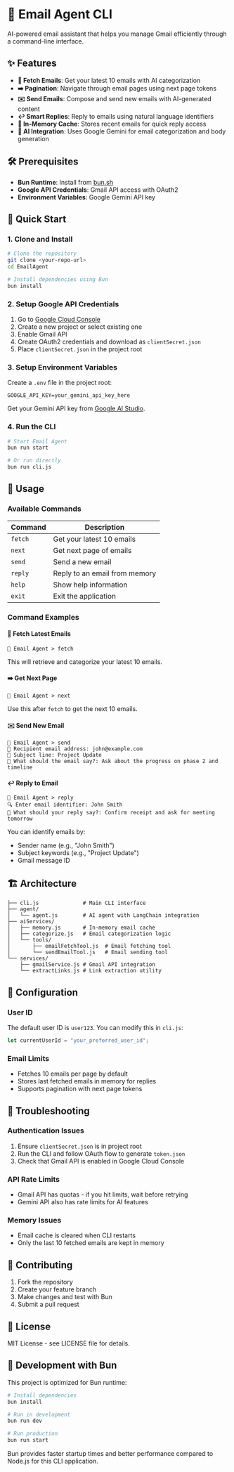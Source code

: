 # 🚀 Email Agent CLI

AI-powered email assistant that helps you manage Gmail efficiently through a command-line interface.

## ✨ Features

- **📧 Fetch Emails**: Get your latest 10 emails with AI categorization
- **➡️ Pagination**: Navigate through email pages using next page tokens  
- **✉️ Send Emails**: Compose and send new emails with AI-generated content
- **↩️ Smart Replies**: Reply to emails using natural language identifiers
- **🧠 In-Memory Cache**: Stores recent emails for quick reply access
- **🤖 AI Integration**: Uses Google Gemini for email categorization and body generation

## 🛠️ Prerequisites

- **Bun Runtime**: Install from [bun.sh](https://bun.sh)
- **Google API Credentials**: Gmail API access with OAuth2
- **Environment Variables**: Google Gemini API key

## 🚀 Quick Start

### 1. Clone and Install

```bash
# Clone the repository
git clone <your-repo-url>
cd EmailAgent

# Install dependencies using Bun
bun install
```

### 2. Setup Google API Credentials

1. Go to [Google Cloud Console](https://console.cloud.google.com)
2. Create a new project or select existing one
3. Enable Gmail API
4. Create OAuth2 credentials and download as `clientSecret.json`
5. Place `clientSecret.json` in the project root

### 3. Setup Environment Variables

Create a `.env` file in the project root:

```env
GOOGLE_API_KEY=your_gemini_api_key_here
```

Get your Gemini API key from [Google AI Studio](https://aistudio.google.com).

### 4. Run the CLI

```bash
# Start Email Agent
bun run start

# Or run directly
bun run cli.js
```

## 🎯 Usage

### Available Commands

| Command | Description |
|---------|-------------|
| `fetch` | Get your latest 10 emails |
| `next` | Get next page of emails |
| `send` | Send a new email |  
| `reply` | Reply to an email from memory |
| `help` | Show help information |
| `exit` | Exit the application |

### Command Examples

#### 📧 Fetch Latest Emails
```
🤖 Email Agent > fetch
```
This will retrieve and categorize your latest 10 emails.

#### ➡️ Get Next Page
```  
🤖 Email Agent > next
```
Use this after `fetch` to get the next 10 emails.

#### ✉️ Send New Email
```
🤖 Email Agent > send
📮 Recipient email address: john@example.com
📝 Subject line: Project Update
💭 What should the email say?: Ask about the progress on phase 2 and timeline
```

#### ↩️ Reply to Email
```
🤖 Email Agent > reply
🔍 Enter email identifier: John Smith
💭 What should your reply say?: Confirm receipt and ask for meeting tomorrow
```

You can identify emails by:
- Sender name (e.g., "John Smith")
- Subject keywords (e.g., "Project Update") 
- Gmail message ID

## 🏗️ Architecture

```
├── cli.js              # Main CLI interface
├── agent/
│   └── agent.js        # AI agent with LangChain integration
├── aiServices/
│   ├── memory.js       # In-memory email cache
│   ├── categorize.js   # Email categorization logic
│   └── tools/
│       ├── emailFetchTool.js  # Email fetching tool
│       └── sendEmailTool.js   # Email sending tool
└── services/
    ├── gmailService.js # Gmail API integration
    └── extractLinks.js # Link extraction utility
```

## 🔧 Configuration

### User ID
The default user ID is `user123`. You can modify this in `cli.js`:

```javascript
let currentUserId = "your_preferred_user_id";
```

### Email Limits
- Fetches 10 emails per page by default
- Stores last fetched emails in memory for replies
- Supports pagination with next page tokens

## 🐛 Troubleshooting

### Authentication Issues
1. Ensure `clientSecret.json` is in project root
2. Run the CLI and follow OAuth flow to generate `token.json`
3. Check that Gmail API is enabled in Google Cloud Console

### API Rate Limits
- Gmail API has quotas - if you hit limits, wait before retrying
- Gemini API also has rate limits for AI features

### Memory Issues
- Email cache is cleared when CLI restarts
- Only the last 10 fetched emails are kept in memory

## 🤝 Contributing

1. Fork the repository
2. Create your feature branch
3. Make changes and test with Bun
4. Submit a pull request

## 📄 License

MIT License - see LICENSE file for details.

## 🚀 Development with Bun

This project is optimized for Bun runtime:

```bash
# Install dependencies
bun install

# Run in development  
bun run dev

# Run production
bun run start
```

Bun provides faster startup times and better performance compared to Node.js for this CLI application.
